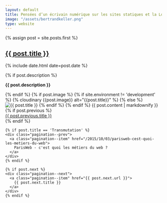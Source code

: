 ```yaml
---
layout: default
title: Pensées d’un écrivain numérique sur les sites statiques et la Low Tech
image: "/assets/bertrandkeller.png"
type: website
---
```


<div class="wrapper">
  {% assign post = site.posts.first %}
  <section class="post">
    <h1><a href="{{ post.url }}" class="text-bg-fx">{{ post.title }}</a></h1>
    <p class="post-meta">{% include date.html date=post.date %}</p>
    {% if post.description %}
      <p><strong>{{ post.description }}</strong></p>
    {% endif %}
    {% if post.image %}
    {% if site.environment != 'development' %}
    {% cloudinary {{post.image}} alt="{{post.title}}" %}
    {% else %}
    <img src="{{ post.image }}" alt="{{ post.title }}">
    {% endif %}
    {% endif %}
    {{ post.content | markdownify }}
  </section>

  <div class="pagination--prevnext" role="navigation">
    {% if post.previous %}
    <div class="pagination--prev">
      <a class="pagination--item" href="{{ post.previous.url }}">
        {{ post.previous.title }}
      </a>
    </div>
    {% endif %}

    {% if post.title == 'Transmutation' %}
    <div class="pagination--prev">
      <a class="pagination--item" href="/2015/10/03/parisweb-cest-quoi-les-metiers-du-web">
        ParisWeb - c'est quoi les métiers du web ?
      </a>
    </div>
    {% endif %}

    {% if post.next %}
    <div class="pagination--next">
      <a class="pagination--item" href="{{ post.next.url }}">
        {{ post.next.title }}
      </a>
    </div>
    {% endif %}
  </div>
</div>

